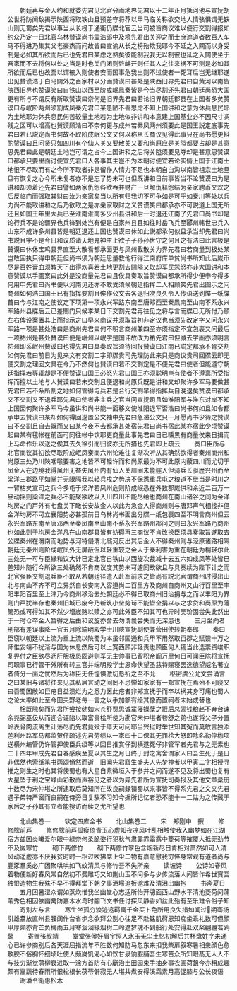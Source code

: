 <!-- { "loadSidebar": true } -->
　　朝廷再与金人约和就委先君见北官分画地界先君以十二年正月抵河池与宣抚胡公世将防闻敌掲示陜西将取铁山且预差守将荐以甲马临关称欲交地人情骇惧谓无铁山则无蜀矣先君以事当从长榜于通衢仍牒北官云当司被旨商议难以便行交割得报如约众乃定一日北官乌林賛谟尚书孟浩郎中及境先君出关迎之而士庶遮道者数百人车马不得进乃集其父老豪杰而问故皆曰宣谕从长之榜殆欺我耶今不延之入闗而以身受制是必如其所欲而后已也先君曰某虑之熟矣彼能制我我无以制彼也延之入闗使坐于吾家而不去将何以处之当是时也关门闭则啓衅开则任其人之往来祸不可测是必如其所欲而后已也故吾以谓彼入则使者安而国事危我出则不过使者一死耳后岂无继耶遂出见賛谟浩于白马闗外之百家村以分画賛谟曰甚处是陜西旧界先君曰自黄河以南皆陜西旧界也赞谟笑曰自铁山以西至阶成岷鳯秦皆是今当尽割还先君曰朝廷尚恐大国更有所与不谓反有所取赞谟曰奈何是旧界先君曰若论旧界朝廷郡县在上国者多矣赞谟曰与岷阶两州须割成凤秦先君曰某愚陋不善思虑不知上国讲和之意为休兵息民耶为土地耶为休兵息民何苦较量土地若为土地似非讲和本意建上国基业必不因尺寸凋残之区可以增高也賛谟顾浩曰不奈何更与成州若秦凤两州须要此是国王説定底事先君曰若已説定尚书何故不取阶成岷公文又何以称从长商议见得此事只在尚书愿更斟酌赞谟曰且问贤只如四川有个仙人关又要散关又要和尚原应是关隘都要占却是甚意思先君曰此是朝廷土地岂可谓之占今上国讲和之后将关隘须要见夺却是甚意思赞谟曰都承只要里面讨便宜先君曰人各事其主岂不为本朝讨便宜若论实情上国于江南土地恨不尽取而有之今所不取者非是留作人情力不足也本朝自白沟以南皆祖宗土地旦旦有恢复之心今所未复者亦不是忘了势未可也但既讲和日前事皆当不论赞谟曰为是讲和却须着还先君曰譬如两家仇怨各欲吞并财产一旦解仇释怨结为亲家聘币交欢之后反临门而强取其财曰汝为亲家矣当以所有归我切不可争如是可乎如秦川等处以兵力尚不能取讲和之后乃欲取之是亦亲家取财之义赞谟笑曰都承亦不可説道上国无所还且如国王年里大兵已至淮南淮南多少州县讲和后一时退还江南了先君曰尚书却是论行兵不是论疆界也兵锋到处岂有便是自家州县且如往时岳飞兵至郾州韩世忠兵入山东不成许多州县皆是朝廷退还上国也赞谟曰休如此説都承何似且承当却先君曰尚书説且字不是今日和议质诸天地鬼神主上欲子子孙孙世守之何且之有浩曰此言极是賛谟曰休休宝鸡县界直至大散看都承面更与凤州截散关为界先君曰若商量到极处某岂敢固执只得申朝廷但尚书须为朝廷思量教他行得江南府库单贫尚书所知此后嵗币尽是百姓膏血须教天下出得欢喜若土地更割去闗隘又取却军民怨怒亦非大国讲和本意赞谟以手画案曰此外是没商量先君曰且俟具奏取旨赞谟曰都承所得少便申今得多何用申先君曰尚书便以河南见还亦不敢受须候朝廷指挥二人相顾笑先君出图示之问商州如何浩曰国王已有指挥要割且俟作公文去各退归次良久令人传语送到牒一纸牒首曰今与江南之使议定下项第一项永兴军路东南至唐邓西至秦鳯南至山南不系永兴军路州县牒后云已差閤门只候李某日下交割先君再往见之将与言而牒已无所付乃顾左右俾设案置其上而指示之曰早来商议并须取旨初非定议也当须先改定字又问永兴军路一项是甚处浩曰是商州先君曰何不明言商州兼四至亦须指定不宜包裹又问最后一项祐州是甚处賛谟曰便是岷州以岷字是国讳故改为祐先君曰但减去字画亦须明言祐州即系岷州賛谟曰也得先君曰具奏取旨须待回报賛谟曰江南已説定都承不肯交割如何先君曰前日为见来文有交割二字即牒贵司先理防此来只是商议贵司回牒云即无便交割之理回文具在今乃不然何也賛谟曰若不交割定是不便先君曰使者但能遵守朝廷指挥若専辄却是不便赞谟曰国王必怒先君曰国王亦须聪明岂有使者不遵禀所受指挥而擅以土地与人賛谟曰若未交割且便退和尚原兵既是讲和又却聚许多军马要做甚先君曰若不系所割之地如何管得屯兵若是合行交割早得指挥兵自晚退矣赞谟曰都承又不交割又不退兵耶先君曰使者非主兵之官当问宣抚司且如淮阳军与淮东对岸不知上国因何聚许多军马今虽讲和尚书能一面移文使淮阳退军否浩曰尚书何如且如令都承申去赞谟曰某却如何得回遂置公文袖中先君曰急递公文只一月愿尚书少待之赞谟曰不交割且自去既而又曰某今夜不去都承甚处宿先君曰尚书宿此某亦宿此少顷赞谟起曰某有氊帐在前面可同往帐中饮耶更商量此事先君曰日已曛黒有商量俟来日揖而上马命作乐以送之俟其去久徐引而归彼亦无所措也先君即上疏云
　　奏曰臣所与北官商议其初欲尽取阶成岷凤秦商六州论难往复渐次听从其确然欲得者秦州商州和尚原三处乃川陜咽喉要害之地皆不可轻许而和尚原最为不可此原内蔽四川而尤切于凤金人在边境我得凤州无益失凤州内有仙人关川固未能遽入但骑兵长驱歴兴州而至梁洋三郡路平如掌并无限隔我以轻兵戍之势决不保悉重兵屯之粮道不继当是时川之一臂枯矣宣司之兵今多屯于梁洋若凤州危则阶成岷悉在外数郡嵗供和籴近二百万一旦动摇则梁洋之兵必不能聚欲收以入川四川不能尽给也商州在南山诸谷之间为金洋均房之门戸外有七盘关下瞰长安故金人以此为急金人得商州则与唐邓声气相接非但金洋均房不可立襄阳势必甚孤前日乌林尚书面出分牒一纸包裹四至不明言商州但云永兴军路东南至唐邓西至秦凤南至山南不系永兴军路州郡问之则曰永兴军路乃商州也如此则于均房金洋凡在山南郡县皆有妨碍再三商议不肯改换臣须具奏取旨遂取去公牒秦州在渭南而地势与河特侵渭北熈河反出其后金人不得秦州则与泾原诸路相隔朝廷无秦州则阶成岷凤外无屏蔽但以轻重较之金人于秦利害为重在朝廷为稍轻尔此三处无一可与臣縁和议大计已定北官自铁山以西旋次裁减十去五六如成凤等处皆已差知州随行今所欲三处确然不肯商议度其势未可遽囘故欲且与具奏续为陛下计之而北官强臣交割退兵臣不敢从若朝廷径遣人赴军前求之皆尚有説北官谓商州时侵出山北与南山不齐不可立界然自长安南入容道尚二百里方及商州自商州又山行百里至丰阳丰阳百里至上津乃今商州移治去处朝廷必不得已取商州旧治捐与之而以丰阳为界则门戸犹半存也秦州旧城已废今乃新筑小垒势茍不能皆全捐以与之求贷和尚原为藩篱恐或可得如其不然少増嵗赂以赎之亦可此外臣不知其可也异时吴玠固尝失此然出于一时仓卒金人暂得之后由和议旋亦舍去勿谓曩尝失而无深患也
　　三月坐向者刑部有差误事降一官五月除端明殿学士川陜宣抚副使兼营田使转朝奉郎
　　奏曰臣窃以朝廷以上流为重上流以陜蜀为本虽邻国通和兵甲不用然取百郡之赋馈十万之师惟安靖不扰渐与国为休息然后可以上寛西顾非轻责也顾臣何人辄当此选崇资峻职复畀付之臣欲尽沥肝胆极恳固避则军无主帅事已留积帝阍万里何日可闻臣除将宣抚司职事已行管干外所有转三官并端明殿学士恩命伏望圣慈特赐寝罢选徳望威名著立者倚分一面之忧然后为称臣无任惶惧激切恳祈之至不允
　　枢密虞公允文尝诵言之曰某旧与诸将往来见其私居言动之间罔不忌惮如家家有一郑宣抚在焉殆不可晓又曰吾蜀困敝如巨疮日益溃烂为之悉力医此疮者非郑宣抚乎而卒以祸其身可痛也蜀人之论大率如此至今田夫野老毎一言之以手加额有绘其像而置祠者未始或替也
　　桧既隙矣而先君所尝按劾如宋苍舒贾思诚辈寖媒孽之冣后总领钱粮赵不弃台谏余尧弼巫伋从而迎合诬陷以取富贵桧所使为勘官宋仲堪者苍舒之弟也遂将父子分置岭表骨肉流离生计荡尽而先君竟殁于瘴天可问耶当兴狱时举世知其寃而莫敢言独添差利州路军马都监贺仔疏述先君劳绩以一家四十口保其无罪桧大怒即除名勒停枷项送横州编管仍许管押使臣兵级等以回日推赏仔到横遂死仔非管军者先君与之无素也二十四年甲戌先君自春感疾至夏以其生之月日终于封之寓舍谓家人曰吾生死于是日非偶然也索纸笔书两颂翛然而逝　旧闻先君寤生盛夫人先梦神者以甲寅二字相授寻推之则生之时也其将使蜀也有大星自紫微垣入于参井之间而遂不见及将出蜀也复有大星坠于利之宝峰山彩散而声裕见之者以为异先君所为宣抚司奏报及其他文章稾册十数尽为宋仲堪之所逮取后莫知所在故良嗣録镇蜀以来事皆不得系先君之文又先君遇子弟特严宻而良嗣在侍旁日复騃不习知今据所记忆者恐不能十一二姑为之传藏于家后之子孙其有立者能搜访而续之尤所望也











　　北山集巻一
　　钦定四库全书
　　北山集巻二
　　宋　郑刚中　撰
　　修修牕前芦
　　修修牕前芦孤瘦倚青玉心虚知夜凉风叶乱相触使我入幽梦如在江湖宿方兹困炎曦爱尔眼中緑奈何柔脆姿行犯秋气肃霏霏霜露中菱荷等摧覆大抵无劲节不及嵗寒竹
　　砌下两修竹
　　砌下两修竹翠色含烟新尽日肯相对萧然如可人清风动遥虚亦不厌我贫时时一相过吹拂席上尘二物有嘉意慰我穷悴身常观有道者尚与鹿豕羣奚必广团聚哄哄如飞蚊清风与修竹吾不失所亲
　　读坡诗
　　公诗如春风着物便新好春风常自然初不费雕巧又如荆山玉不问多与少传流落人间皆作希世寳吾独恨造物生我殊不早不得拜堂下朝夕事洒埽追扳邈难及清泪出幽抱
　　书斋夏日
　　五月困暑湿众谓如蒸炊惟我坐幽堂心志适所怡开牕面西山野水平清池菱荷间蒲苇秀色相因依幽禽防嘉木水鸟时翻飞文书任讨探风静香如丝此殆有至乐难令俗子知
　　寄别左与言
　　寒生坐孤穷浪迹逺羁寓千金买卜龟所用良失措如闻过期骞扬引雄翥放直州县腰阔作台省步念欲拜公别心往足不赴铭肌荷恩知痴坐乖礼数可但顔甲厚颇亦背芒负梅雨五月寒洄洄緑烟树二岭遮梦魂不到船行处安得赴双桨翩翩若鸥鹭
　　寄赠张叔靖
　　堂堂张侯好眉宇照人氷玉无尘土忆初解后共杯盘姓字未通心已许参商别后各天涯屈指流年不胜数何知防马忽东来扣我柴扉叙寒暑相亲顔色愈敷腴不俗胸怀细顷吐使人频嵗饥渴心如饮甘泉饷腵脯吾生寒苦众所知眼髙无人人不与技穷渐觉蒲柳衰进取一涂方首防有心斸治土田园束手抽身事农圃荷鉏今亦粗成趣颇有嘉蔬待春雨所恨松根长茯苓僻寂无人堪共煮安得溪霜素月高促膝与公长夜语
　　谢潘令衞惠松木
